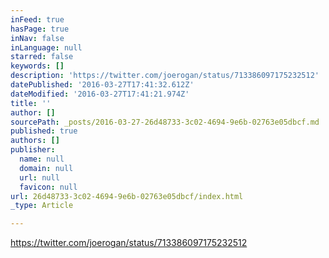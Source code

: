 ```yaml
---
inFeed: true
hasPage: true
inNav: false
inLanguage: null
starred: false
keywords: []
description: 'https://twitter.com/joerogan/status/713386097175232512'
datePublished: '2016-03-27T17:41:32.612Z'
dateModified: '2016-03-27T17:41:21.974Z'
title: ''
author: []
sourcePath: _posts/2016-03-27-26d48733-3c02-4694-9e6b-02763e05dbcf.md
published: true
authors: []
publisher:
  name: null
  domain: null
  url: null
  favicon: null
url: 26d48733-3c02-4694-9e6b-02763e05dbcf/index.html
_type: Article

---
```

https://twitter.com/joerogan/status/713386097175232512